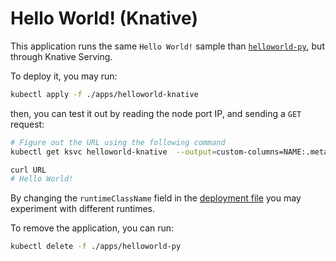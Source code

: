 # Hello World! (Knative)

This application runs the same `Hello World!` sample than [`helloworld-py`](
./helloworld_py.md), but through Knative Serving.

To deploy it, you may run:

```bash
kubectl apply -f ./apps/helloworld-knative
```

then, you can test it out by reading the node port IP, and sending a `GET`
request:

```bash
# Figure out the URL using the following command
kubectl get ksvc helloworld-knative  --output=custom-columns=NAME:.metadata.name,URL:.status.url

curl URL
# Hello World!
```

By changing the `runtimeClassName` field in the [deployment file](
../apps/helloworld-py/deployment.yaml) you may experiment with different
runtimes.

To remove the application, you can run:

```bash
kubectl delete -f ./apps/helloworld-py
```
